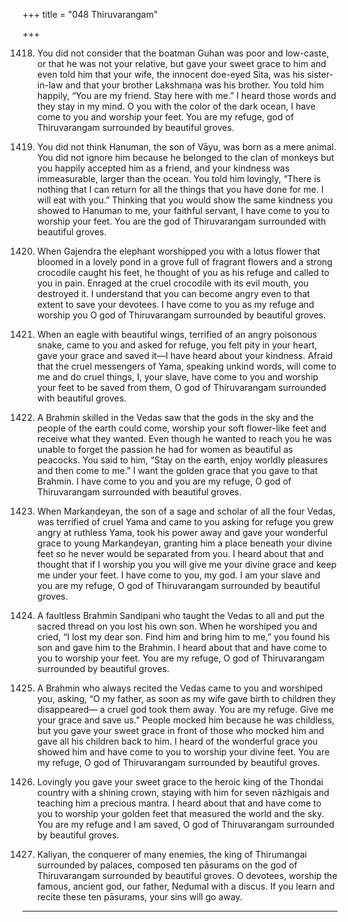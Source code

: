 +++
title = "048 Thiruvarangam"

+++

1418. You did not consider that the boatman Guhan
      was poor and low-caste, or that he was not your relative,
      but gave your sweet grace to him
      and even told him that your wife, the innocent doe-eyed Sita,
      was his sister-in-law and that your brother Lakshmaṇa was his brother.
      You told him happily, “You are my friend. Stay here with me.”
      I heard those words and they stay in my mind.
      O you with the color of the dark ocean,
      I have come to you and worship your feet. You are my refuge,
      god of Thiruvarangam surrounded by beautiful groves.

1419. You did not think Hanuman, the son of Vāyu,
      was born as a mere animal. You did not ignore him
      because he belonged to the clan of monkeys
      but you happily accepted him as a friend,
      and your kindness was immeasurable, larger than the ocean.
      You told him lovingly,
      “There is nothing that I can return for all the things
      that you have done for me. I will eat with you.”
      Thinking that you would show the same kindness
      you showed to Hanuman to me, your faithful servant,
      I have come to you to worship your feet.
      You are the god of Thiruvarangam surrounded with beautiful groves.

1420. When Gajendra the elephant worshipped you
      with a lotus flower that bloomed in a lovely pond
      in a grove full of fragrant flowers
      and a strong crocodile caught his feet,
      he thought of you as his refuge and called to you in pain.
      Enraged at the cruel crocodile with its evil mouth, you destroyed it.
      I understand that you can become angry even to that extent
      to save your devotees.
      I have come to you as my refuge and worship you
      O god of Thiruvarangam surrounded by beautiful groves.

1421. When an eagle with beautiful wings,
      terrified of an angry poisonous snake,
      came to you and asked for refuge, you felt pity in your heart,
      gave your grace and saved it—I have heard about your kindness.
      Afraid that the cruel messengers of Yama,
      speaking unkind words, will come to me and do cruel things,
      I, your slave, have come to you and worship your feet
      to be saved from them,
      O god of Thiruvarangam surrounded with beautiful groves.

1422. A Brahmin skilled in the Vedas
      saw that the gods in the sky and the people of the earth
      could come, worship your soft flower-like feet
      and receive what they wanted.
      Even though he wanted to reach you
      he was unable to forget the passion he had for women
      as beautiful as peacocks. You said to him,
      “Stay on the earth, enjoy worldly pleasures and then come to me.”
      I want the golden grace that you gave to that Brahmin.
      I have come to you and you are my refuge,
      O god of Thiruvarangam surrounded with beautiful groves.

1423. When Markaṇḍeyan, the son of a sage
      and scholar of all the four Vedas, was terrified of cruel Yama
      and came to you asking for refuge
      you grew angry at ruthless Yama, took his power away
      and gave your wonderful grace to young Markaṇḍeyan,
      granting him a place beneath your divine feet
      so he never would be separated from you.
      I heard about that and thought that if I worship you
      you will give me your divine grace and keep me under your feet.
      I have come to you, my god.
      I am your slave and you are my refuge,
      O god of Thiruvarangam surrounded by beautiful groves.

1424. A faultless Brahmin Sandipani who taught the Vedas to all
      and put the sacred thread on you lost his own son.
      When he worshiped you and cried,
      “I lost my dear son. Find him and bring him to me,”
      you found his son and gave him to the Brahmin.
      I heard about that and have come to you to worship your feet.
      You are my refuge,
      O god of Thiruvarangam surrounded by beautiful groves.

1425. A Brahmin who always recited the Vedas
      came to you and worshiped you, asking,
      “O my father, as soon as my wife gave birth to children they disappeared—
      a cruel god took them away. You are my refuge.
      Give me your grace and save us.”
      People mocked him because he was childless,
      but you gave your sweet grace
      in front of those who mocked him
      and gave all his children back to him.
      I heard of the wonderful grace you showed him
      and have come to you to worship your divine feet.
      You are my refuge,
      O god of Thiruvarangam surrounded by beautiful groves.

1426. Lovingly you gave your sweet grace
      to the heroic king of the Thondai country with a shining crown,
      staying with him for seven nāzhigais and teaching him a precious mantra.
      I heard about that and have come to you to worship your golden feet
      that measured the world and the sky.
      You are my refuge and I am saved,
      O god of Thiruvarangam surrounded by beautiful groves.

1427. Kaliyan, the conquerer of many enemies,
      the king of Thirumangai surrounded by palaces,
      composed ten pāsurams on the god of Thiruvarangam
      surrounded by beautiful groves.
      O devotees, worship the famous, ancient god, our father, Neḍumal with a discus.
      If you learn and recite these ten pāsurams, your sins will go away.
--------
